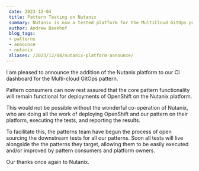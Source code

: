 ```yaml
---
 date: 2023-12-04
 title: Pattern Testing on Nutanix 
 summary: Nutanix is now a tested platform for the MultiCloud GitOps pattern
 author: Andrew Beekhof
 blog_tags:
 - patterns
 - announce
 - nutanix
 aliases: /2023/12/04/nutanix-platform-announce/
---
```


I am pleased to announce the addition of the Nutanix platform to our CI dashboard for the Multi-cloud GitOps pattern.

Pattern consumers can now rest assured that the core pattern functionality will remain functional for deployments of OpenShift on the Nutanix platform.

This would not be possible without the wonderful co-operation of Nutanix, who are doing all the work of deploying OpenShift and our pattern on their platform, executing the tests, and reporting the results.

To facilitate this, the patterns team have begun the process of open sourcing the downstream tests for all our patterns.  Soon all tests will live alongside the the patterns they target, allowing them to be easily executed and/or improved by pattern consumers and platform owners.

Our thanks once again to Nutanix.